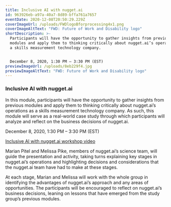 ```yaml
---
title: Inclusive AI with nugget.ai
id: 963926eb-a97a-40a7-8d89-bffa761a7657
eventDate: 2020-12-08T20:50:29.229Z
coverImageUrl: /uploads/FWDlogoBforprocessing4x1.png
coverImageAltText: "FWD: Future of Work and Disability logo"
shortDescription: >-
  Participants will have the opportunity to gather insights from previous
  modules and apply them to thinking critically about nugget.ai’s operations as
  a skills measurement technology company.


  December 8, 2020, 1:30 PM – 3:30 PM (EST)
previewImageUrl: /uploads/8eb229f4.jpg
previewImageAltText: "FWD: Future of Work and Disability logo"
---
```

### Inclusive AI with nugget.ai

In this module, participants will have the opportunity to gather insights from previous modules and apply them to thinking critically about nugget.ai’s operations as a skills measurement technology company. As such, this module will serve as a real-world case study through which participants will analyze and reflect on the business decisions of nugget.ai.

December 8, 2020, 1:30 PM – 3:30 PM (EST)

[Inclusive AI with nugget.ai workshop video](https://youtu.be/zVXL-HhydFo)

Marian Pitel and Melissa Pike, members of nugget.ai’s science team, will guide the presentation and activity, taking turns explaining key stages in nugget.ai’s operations and highlighting decisions and considerations that the nugget.ai team have had to make at these stages.

At each stage, Marian and Melissa will work with the whole group in identifying the advantages of nugget.ai’s approach and any areas of opportunities. The participants will be encouraged to reflect on nugget.ai’s business decisions, leaning on lessons that have emerged from the study group’s previous modules.